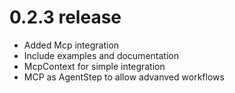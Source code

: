 # 0.2.3 release

- Added Mcp integration
- Include examples and documentation
- McpContext for simple integration
- MCP as AgentStep to allow advanved workflows
